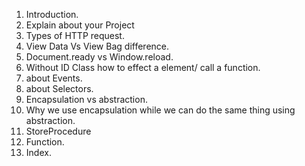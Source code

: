 1. Introduction.
2. Explain about your Project
3. Types of HTTP request.
4. View Data Vs View Bag difference.
5. Document.ready vs Window.reload.
6. Without ID Class how to effect a element/ call a function.
7. about Events.
8. about Selectors.
9. Encapsulation vs abstraction.
10. Why we use encapsulation while we can do the same thing using abstraction.
11. StoreProcedure
12. Function.
13. Index.